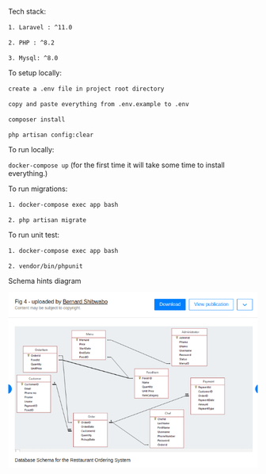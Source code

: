 Tech stack:

`1. Laravel : ^11.0`

`2. PHP : ^8.2`

`3. Mysql: ^8.0`

To setup locally:

`create a .env file in project root directory`

`copy and paste everything from .env.example to .env`

`composer install`

`php artisan config:clear`

To run locally:

`docker-compose up` (for the first time it will take some time to install everything.)

To run migrations:

`1. docker-compose exec app bash`

`2. php artisan migrate`

To run unit test:

`1. docker-compose exec app bash`

`2. vendor/bin/phpunit`

Schema hints diagram

![alt text](image.png)
